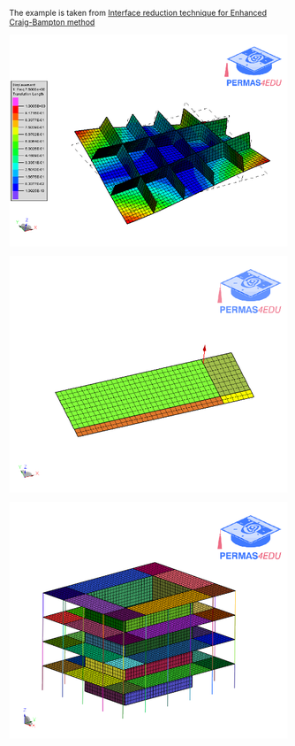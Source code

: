 The example is taken from [Interface reduction technique for Enhanced Craig-Bampton method](https://doi.org/10.1016/j.ymssp.2023.111074)

![First mode shape](first_mode.gif "First elastic mode shape")

![CLT plate](clt_plate.png "Cross-laminated timber (CLT) plate")

![Multi storey CLT building](multi_storey_clt.png "Multi storey CLT building")

